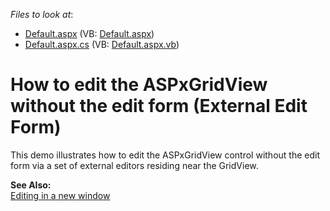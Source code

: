 <!-- default file list -->
*Files to look at*:

* [Default.aspx](./CS/WebSite/Default.aspx) (VB: [Default.aspx](./VB/WebSite/Default.aspx))
* [Default.aspx.cs](./CS/WebSite/Default.aspx.cs) (VB: [Default.aspx.vb](./VB/WebSite/Default.aspx.vb))
<!-- default file list end -->
# How to edit the ASPxGridView without the edit form (External Edit Form)


<p>This demo illustrates how to edit the ASPxGridView control without the edit form via a set of external editors residing near the GridView.</p><p><strong>See Also:</strong><br />
<a href="https://www.devexpress.com/Support/Center/p/E65">Editing in a new window</a></p>

<br/>



